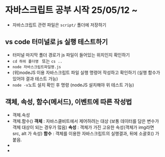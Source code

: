 # 자바스크립트 공부 시작 25/05/12 ~
* 자바스크립트 관련 파일은 `script/` 폴더에 저장하기
## vs code 터미널로 js 실행 테스트하기
* 터미널 마지막 폴더 경로가 js 파일이 들어있는 위치인지 확인하기
* `cd 하위 폴더명 ` 또는 `cs ..`
* `node 자바스크립트파일명.js`
* (위)nodeJS 이용 자바스크립트 파일 실행 명령어 작성하고 확인하기
(실행 함수가 있어야 결과 테스트 가능)
* `node -v`노트 설치 확인 후 명령 (nodeJS 설치해야 위 테스트 가능)
## 객체, 속성, 함수(메서드), 이벤트에 따른 작성법
* 객체.속성
* 객체.함수()
**객체** : 자바스클비트에서 제어하려는 대상 (보통 데이터를 담은 변수가 객체 대상이 되는 경우가 많음) 
**속성** : 객체가 가진 고유한 속성(객체가 img라면 src, alt 가 속성) 
**함수** : 객체를 이용한 자바스크립트의 실행결과, 뒤에 소괄호() 가 붙음.
* 
* 